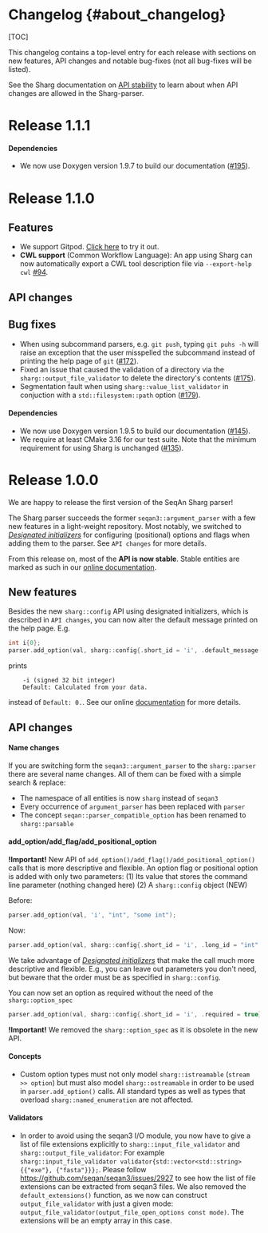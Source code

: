 # Changelog {#about_changelog}

[TOC]

This changelog contains a top-level entry for each release with sections on new features, API changes and notable
bug-fixes (not all bug-fixes will be listed).

See the Sharg documentation on [API stability](https://docs.seqan.de/sharg/main_user/about_api.html) to learn about
when API changes are allowed in the Sharg-parser.

<!--
The following API changes should be documented as such:
  * a previously experimental interface now being marked as stable
  * an interface being removed
  * syntactical changes to an interface (e.g. renaming or reordering of files, functions, parameters)
  * semantic changes to an interface (e.g. a function's result is now always one larger) [DANGEROUS!]

If possible, provide tooling that performs the changes, e.g. a shell-script.
-->

# Release 1.1.1

#### Dependencies

* We now use Doxygen version 1.9.7 to build our documentation ([\#195](https://github.com/seqan/sharg-parser/pull/195)).

# Release 1.1.0

## Features

* We support Gitpod. [Click here](https://gitpod.io/#https://github.com/seqan/sharg-parser/)
  to try it out.
* **CWL support** (Common Workflow Language): An app using Sharg can now automatically export a CWL tool
  description file via `--export-help cwl` [#94](https://github.com/seqan/sharg-parser/pull/94).

## API changes

## Bug fixes

* When using subcommand parsers, e.g. `git push`, typing `git puhs -h` will raise an exception that the user misspelled
  the subcommand instead of printing the help page of `git` ([\#172](https://github.com/seqan/sharg-parser/pull/172)).
* Fixed an issue that caused the validation of a directory via the `sharg::output_file_validator` to delete the
  directory's contents ([\#175](https://github.com/seqan/sharg-parser/pull/175)).
* Segmentation fault when using `sharg::value_list_validator` in conjuction with a `std::filesystem::path` option
  ([\#179](https://github.com/seqan/sharg-parser/pull/179)).

#### Dependencies
  * We now use Doxygen version 1.9.5 to build our documentation ([\#145](https://github.com/seqan/sharg-parser/pull/145)).
  * We require at least CMake 3.16 for our test suite. Note that the minimum requirement for using Sharg is unchanged
    ([\#135](https://github.com/seqan/sharg-parser/pull/135)).

# Release 1.0.0

We are happy to release the first version of the SeqAn Sharg parser!

The Sharg parser succeeds the former `seqan3::argument_parser` with a few new features in a light-weight repository.
Most notably, we switched to
[*Designated initializers*](https://en.cppreference.com/w/cpp/language/aggregate_initialization#Designated_initializers)
for configuring (positional) options and flags when adding them to the parser. See `API changes` for more details.

From this release on, most of the **API is now stable**. Stable entities are marked as such in our
[online documentation](https://docs.seqan.de/sharg/main_user/classsharg_1_1parser.html).

## New features

Besides the new `sharg::config` API using designated initializers, which is described in `API changes`,
you can now alter the default message printed on the help page. E.g.
```cpp
int i{0};
parser.add_option(val, sharg::config{.short_id = 'i', .default_message = "Calculated from your data"});
```
prints
```
    -i (signed 32 bit integer)
    Default: Calculated from your data.
```
instead of `Default: 0.`. See our online
[documentation](https://docs.seqan.de/sharg/main_user/structsharg_1_1config.html#aec21e88c7a32f4c0cfab9970de89df71)
for more details.

## API changes

#### Name changes

If you are switching form the `seqan3::argument_parser` to the `sharg::parser` there are several name changes.
All of them can be fixed with a simple search & replace:
* The namespace of all entities is now `sharg` instead of `seqan3`
* Every occurrence of `argument_parser` has been replaced with `parser`
* The concept `seqan::parser_compatible_option` has been renamed to `sharg::parsable`

#### add_option/add_flag/add_positional_option

**!Important!** New API of `add_option()/add_flag()/add_positional_option()` calls that is more descriptive and flexible.
An option flag or positional option is added with only two parameters:
(1) Its value that stores the command line parameter (nothing changed here)
(2) A `sharg::config` object (NEW)

Before:
```cpp
parser.add_option(val, 'i', "int", "some int");
```
Now:
```cpp
parser.add_option(val, sharg::config{.short_id = 'i', .long_id = "int", .description = "some int"});
```
We take advantage of [*Designated initializers*](https://en.cppreference.com/w/cpp/language/aggregate_initialization#Designated_initializers)
that make the call much more descriptive and flexible.
E.g., you can leave out parameters you don't need, but beware that the order must be as specified in `sharg::config`.

You can now set an option as required without the need of the `sharg::option_spec`
```cpp
parser.add_option(val, sharg::config{.short_id = 'i', .required = true});
```

**!Important!** We removed the `sharg::option_spec` as it is obsolete in the new API.

#### Concepts

* Custom option types must not only model `sharg::istreamable` (`stream >> option`)
  but must also model `sharg::ostreamable` in order to be used in `parser.add_option()` calls.
  All standard types as well as types that overload `sharg::named_enumeration` are not affected.

#### Validators

* In order to avoid using the seqan3 I/O module, you now have to give a list of file extensions explicitly to
`sharg::input_file_validator` and `sharg::output_file_validator`:
For example `sharg::input_file_validator validator{std::vector<std::string>{{"exe"}, {"fasta"}}};`. Please follow
https://github.com/seqan/seqan3/issues/2927 to see how the list of file extensions can be extracted from seqan3 files.
We also removed the `default_extensions()` function, as we now can construct `output_file_validator` with just a given
mode: `output_file_validator(output_file_open_options const mode)`. The extensions will be an empty array in this case.
